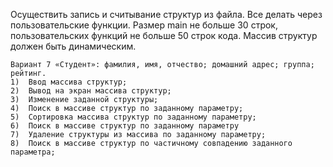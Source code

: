 Осуществить запись и считывание структур из файла.
Все делать через пользовательские функции.
Размер main не больше 30 строк, пользовательских функций не больше 50 строк кода.
Массив структур должен быть динамическим.

	Вариант 7 «Студент»: фамилия, имя, отчество; домашний адрес; группа; рейтинг.
	1)	Ввод массива структур;
	2)	Вывод на экран массива структур;
	3)	Изменение заданной структуры;
	4)	Поиск в массиве структур по заданному параметру;
	5)	Сортировка массива структур по заданному параметру;
	6)	Поиск в массиве структур по заданному параметру
	7)	Удаление структуры из массива по заданному параметру;
	8)	Поиск в массиве структур по частичному совпадению заданного параметра;
